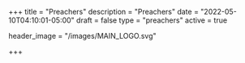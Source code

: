 +++
title = "Preachers"
description = "Preachers"
date = "2022-05-10T04:10:01-05:00"
draft = false
type = "preachers"
active = true

header_image = "/images/MAIN_LOGO.svg"

+++
